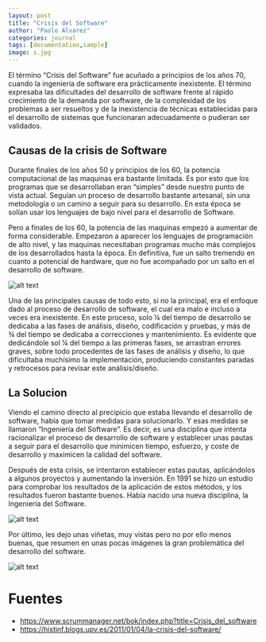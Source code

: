 ```yaml
---
layout: post
title: "Crisis del Software"
author: "Paolo Alvarez"
categories: journal
tags: [documentation,sample]
image: s.jpg
---
```


El término “Crisis del Software” fue acuñado a principios de los años 70, cuando la ingeniería de software era prácticamente inexistente. El término expresaba las dificultades del desarrollo de software frente al rápido crecimiento de la demanda por software, de la complexidad de los problemas a ser resueltos y de la inexistencia de técnicas establecidas para el desarrollo de sistemas que funcionaran adecuadamente o pudieran ser validados.

## Causas de la crisis de Software

Durante finales de los años 50 y principios de los 60, la potencia computacional de las maquinas era bastante limitada. Es por esto que los programas que se desarrollaban eran “simples” desde nuestro punto de vista actual. Seguían un proceso de desarrollo bastante artesanal, sin una metodología o un camino a seguir para su desarrollo. En esta época se solían usar los lenguajes de bajo nivel para el desarrollo de Software.

Pero a finales de los 60, la potencia de las maquinas empezó a aumentar de forma considerable. Empezaron a aparecer los lenguajes de programación de alto nivel, y las maquinas necesitaban programas mucho más complejos de los desarrollados hasta la época. En definitiva, fue un salto tremendo en cuanto a potencial de hardware, que no fue acompañado por un salto en el desarrollo de software.

![alt text](https://histinf.blogs.upv.es/files/2010/12/crisis.png "Lagrange Demo Image") 

Una de las principales causas de todo esto, si no la principal, era el enfoque dado al proceso de desarrollo de software, el cual era malo e incluso a veces era inexistente. En este proceso, solo ¼ del tiempo de desarrollo se dedicaba a las fases de análisis, diseño, codificación y pruebas, y más de ¾ del tiempo se dedicaba a correcciones y mantenimiento. Es evidente que dedicándole sol ¼ del tiempo a las primeras fases, se arrastran errores graves, sobre todo procedentes de las fases de análisis y diseño, lo que dificultaba muchísimo la implementación, produciendo constantes paradas y retrocesos para revisar este análisis/diseño.

## La Solucion

Viendo el camino directo al precipicio que estaba llevando el desarrollo de software, había que tomar medidas para solucionarlo. Y esas medidas se llamaron “Ingeniería del Software”.
Es decir, es una disciplina que intenta racionalizar el proceso de desarrollo de software y establecer unas pautas a seguir para el desarrollo que minimicen tiempo, esfuerzo, y coste de desarrollo y maximicen la calidad del software.

Después de esta crisis, se intentaron establecer estas pautas, aplicándolos a algunos proyectos y aumentando la inversión. En 1991 se hizo un estudio para comprobar los resultados de la aplicación de estos métodos, y los resultados fueron bastante buenos. Había nacido una nueva disciplina, la Ingeniería del Software.

![alt text](https://i.pinimg.com/564x/55/ec/d0/55ecd0faf62edd3d308ac65198e07c38.jpg "Lagrange Demo Image")


 Por último, les dejo unas viñetas, muy vistas pero no por ello menos buenas, que resumen en unas pocas imágenes la gran problemática del desarrollo del software.

![alt text](https://histinf.blogs.upv.es/files/2011/01/vi%C3%B1eta.jpg "Lagrange Demo Image")

# Fuentes
* https://www.scrummanager.net/bok/index.php?title=Crisis_del_software
* https://histinf.blogs.upv.es/2011/01/04/la-crisis-del-software/